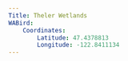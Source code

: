 ```yaml
---
Title: Theler Wetlands
WABird:
    Coordinates:
        Latitude: 47.4378813
        Longitude: -122.8411134
---
```

